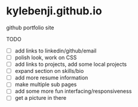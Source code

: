 # kylebenji.github.io
github portfolio site

TODO 
- [ ] add links to linkedin/github/email
- [ ] polish look, work on CSS
- [ ] add links to projects, add some local projects
- [ ] expand section on skills/bio
- [ ] add more resume information
- [ ] make multiple sub pages
- [ ] add some more fun interfacing/responsiveness
- [ ] get a picture in there
